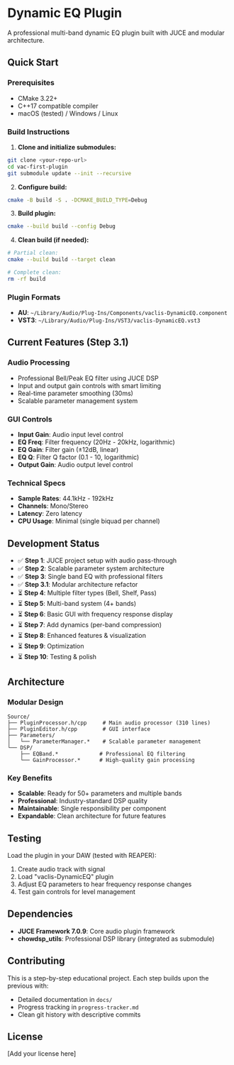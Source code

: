 # Dynamic EQ Plugin

A professional multi-band dynamic EQ plugin built with JUCE and modular architecture.

## Quick Start

### Prerequisites
- CMake 3.22+
- C++17 compatible compiler
- macOS (tested) / Windows / Linux

### Build Instructions

1. **Clone and initialize submodules:**
```bash
git clone <your-repo-url>
cd vac-first-plugin
git submodule update --init --recursive
```

2. **Configure build:**
```bash
cmake -B build -S . -DCMAKE_BUILD_TYPE=Debug
```

3. **Build plugin:**
```bash
cmake --build build --config Debug
```

4. **Clean build (if needed):**
```bash
# Partial clean:
cmake --build build --target clean

# Complete clean:
rm -rf build
```

### Plugin Formats
- **AU**: `~/Library/Audio/Plug-Ins/Components/vaclis-DynamicEQ.component`
- **VST3**: `~/Library/Audio/Plug-Ins/VST3/vaclis-DynamicEQ.vst3`

## Current Features (Step 3.1)

### Audio Processing
- Professional Bell/Peak EQ filter using JUCE DSP
- Input and output gain controls with smart limiting
- Real-time parameter smoothing (30ms)
- Scalable parameter management system

### GUI Controls
- **Input Gain**: Audio input level control
- **EQ Freq**: Filter frequency (20Hz - 20kHz, logarithmic)
- **EQ Gain**: Filter gain (±12dB, linear)
- **EQ Q**: Filter Q factor (0.1 - 10, logarithmic)
- **Output Gain**: Audio output level control

### Technical Specs
- **Sample Rates**: 44.1kHz - 192kHz
- **Channels**: Mono/Stereo
- **Latency**: Zero latency
- **CPU Usage**: Minimal (single biquad per channel)

## Development Status

- ✅ **Step 1**: JUCE project setup with audio pass-through
- ✅ **Step 2**: Scalable parameter system architecture  
- ✅ **Step 3**: Single band EQ with professional filters
- ✅ **Step 3.1**: Modular architecture refactor
- ⏳ **Step 4**: Multiple filter types (Bell, Shelf, Pass)
- ⏳ **Step 5**: Multi-band system (4+ bands)
- ⏳ **Step 6**: Basic GUI with frequency response display
- ⏳ **Step 7**: Add dynamics (per-band compression)
- ⏳ **Step 8**: Enhanced features & visualization
- ⏳ **Step 9**: Optimization
- ⏳ **Step 10**: Testing & polish

## Architecture

### Modular Design
```
Source/
├── PluginProcessor.h/cpp     # Main audio processor (310 lines)
├── PluginEditor.h/cpp        # GUI interface
├── Parameters/
│   └── ParameterManager.*    # Scalable parameter management
└── DSP/
    ├── EQBand.*             # Professional EQ filtering
    └── GainProcessor.*      # High-quality gain processing
```

### Key Benefits
- **Scalable**: Ready for 50+ parameters and multiple bands
- **Professional**: Industry-standard DSP quality
- **Maintainable**: Single responsibility per component
- **Expandable**: Clean architecture for future features

## Testing

Load the plugin in your DAW (tested with REAPER):
1. Create audio track with signal
2. Load "vaclis-DynamicEQ" plugin
3. Adjust EQ parameters to hear frequency response changes
4. Test gain controls for level management

## Dependencies

- **JUCE Framework 7.0.9**: Core audio plugin framework
- **chowdsp_utils**: Professional DSP library (integrated as submodule)

## Contributing

This is a step-by-step educational project. Each step builds upon the previous with:
- Detailed documentation in `docs/`
- Progress tracking in `progress-tracker.md`
- Clean git history with descriptive commits

## License

[Add your license here]